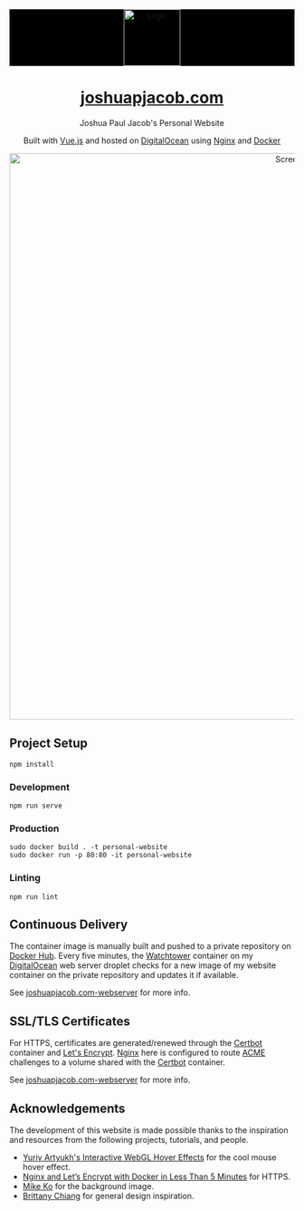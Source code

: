 <div align="center" style="background-color: black">
  <img alt="Logo" src="https://raw.githubusercontent.com/joshuapjacob/joshuapjacob.com/main/src/assets/logo.png" width="100" />
</div>
<h1 align="center">
<a href="https://joshuapjacob.com" target="_blank">joshuapjacob.com</a>
</h1>
<p align="center">
Joshua Paul Jacob's Personal Website
</p>
<p align="center">
  Built with <a href="https://vuejs.org/" target="_blank">Vue.js</a> and hosted on <a href="https://m.do.co/c/d1712c8dc6f3" target="_blank">DigitalOcean</a> using <a href="https://www.nginx.com/" target="_blank">Nginx</a> and <a href="https://www.docker.com/" target="_blank">Docker</a>
</p>

<div align="center">
  <img alt="Screenshot" src="https://raw.githubusercontent.com/joshuapjacob/joshuapjacob.com/main/screenshot.png" width="1000" />
</div>

## Project Setup
```console
npm install
```

### Development
```console
npm run serve
```

### Production
```console
sudo docker build . -t personal-website
sudo docker run -p 80:80 -it personal-website
```

### Linting
```console
npm run lint
```

## Continuous Delivery

The container image is manually built and pushed to a private repository on [Docker Hub](https://hub.docker.com/). Every five minutes, the [Watchtower](https://containrrr.dev/watchtower) container on my [DigitalOcean](https://m.do.co/c/d1712c8dc6f3) web server droplet checks for a new image of my website container on the private repository and updates it if available.

See [joshuapjacob.com-webserver](https://github.com/joshuapjacob/joshuapjacob.com-webserver) for more info.

## SSL/TLS Certificates

For HTTPS, certificates are generated/renewed through the [Certbot](https://hub.docker.com/r/certbot/certbot/) container and [Let's Encrypt](https://letsencrypt.org/). [Nginx](https://www.nginx.com/) here is configured to route [ACME](https://tools.ietf.org/html/rfc8555) challenges to a volume shared with the [Certbot](https://hub.docker.com/r/certbot/certbot/) container.

See [joshuapjacob.com-webserver](https://github.com/joshuapjacob/joshuapjacob.com-webserver) for more info.

## Acknowledgements
The development of this website is made possible thanks to the inspiration and resources from the following projects, tutorials, and people.
- [Yuriy Artyukh's Interactive WebGL Hover Effects](https://github.com/akella/webgl-mouseover-effects) for the cool mouse hover effect.
- [Nginx and Let’s Encrypt with Docker in Less Than 5 Minutes](https://pentacent.medium.com/nginx-and-lets-encrypt-with-docker-in-less-than-5-minutes-b4b8a60d3a71) for HTTPS.
- [Mike Ko](https://unsplash.com/photos/tjod6u2RpiU?utm_source=unsplash&utm_medium=referral&utm_content=creditCopyText) for the background image.
- [Brittany Chiang](https://brittanychiang.com/) for general design inspiration.
